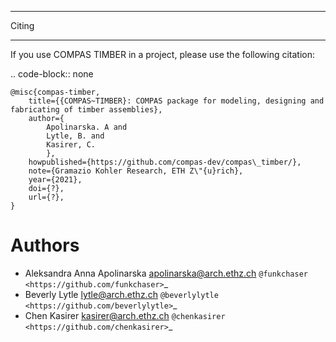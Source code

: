 ********************************************************************************
Citing
********************************************************************************

If you use COMPAS TIMBER in a project, please use the following citation:

.. code-block:: none

    @misc{compas-timber,
        title={{COMPAS~TIMBER}: COMPAS package for modeling, designing and fabricating of timber assemblies},
        author={
            Apolinarska. A and
            Lytle, B. and
            Kasirer, C.
            },
        howpublished={https://github.com/compas-dev/compas\_timber/},
        note={Gramazio Kohler Research, ETH Z\"{u}rich},
        year={2021},
        doi={?},
        url={?},
    }

Authors
=======

* Aleksandra Anna Apolinarska <apolinarska@arch.ethz.ch> `@funkchaser <https://github.com/funkchaser>`_
* Beverly Lytle <lytle@arch.ethz.ch> `@beverlylytle <https://github.com/beverlylytle>`_
* Chen Kasirer <kasirer@arch.ethz.ch> `@chenkasirer <https://github.com/chenkasirer>`_
